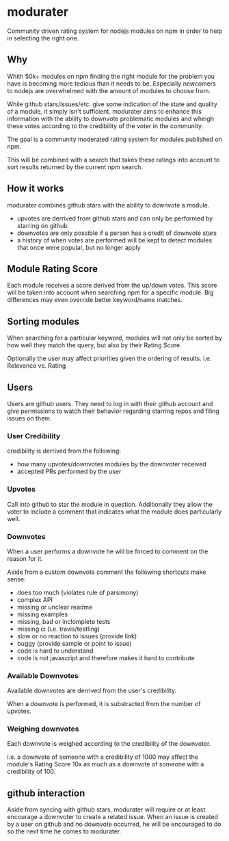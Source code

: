 # modurater

Community driven rating system for nodejs modules on npm in order to help in selecting the right one. 

## Why

Whith 50k+ modules on npm finding the right module for the problem you have is becoming more tedious than it needs to
be. Especially newcomers to nodejs are overwhelmed with the amount of modules to choose from.

While github stars/issues/etc. give some indication of the state and quality of a module, it simply isn't sufficient.
modurater aims to enhance this information with the ability to downvote problematic modules and wheigh these votes
according to the credibility of the voter in the community.

The goal is a community moderated rating system for modules published on npm. 

This will be combined with a search that takes these ratings into account to sort results returned by the current npm
search.

## How it works

modurater combines github stars with the ability to downvote a module.

- upvotes are derrived from github stars and can only be performed by starring on github
- downvotes are only possible if a person has a credit of downvote stars 
- a history of when votes are performed will be kept to detect modules that once were popular, but no longer apply

## Module Rating Score

Each module receives a score derived from the up/down votes. This score will be taken into account when searching npm
for a specific module. Big differences may even override better keyword/name matches.

## Sorting modules

When searching for a particular keyword, modules will not only be sorted by how well they match the query, but also by
their Rating Score.

Optionally the user may affect priorities given the ordering of results. i.e. Relevance vs. Rating

## Users

Users are github users. They need to log in with their github account and give permissions to watch their behavior
regarding starring repos and filing issues on them.

### User Credibility

credibility is derrived from the following:

- how many upvotes/downvotes modules by the downvoter received
- accepted PRs performed by the user 

### Upvotes

Call into github to star the module in question. Additionally they allow the voter to include a comment that indicates
what the module does particularly well.

### Downvotes

When a user performs a downvote he will be forced to comment on the reason for it.

Aside from a custom downvote comment the following shortcuts make sense:

- does too much (violates rule of parsimony)
- complex API
- missing or unclear readme
- missing examples
- missing, bad or inclomplete tests
- missing ci (i.e. travis/testling)
- slow or no reaction to issues (provide link)
- buggy (provide sample or point to issue)
- code is hard to understand
- code is not javascript and therefore makes it hard to contribute

### Available Downvotes

Available downvotes are derrived from the user's credibility.

When a downvote is performed, it is substracted from the number of upvotes.

### Weighing downvotes

Each downvote is weighed according to the credibility of the downvoter. 

i.e. a downvote of someone with a credibility of 1000 may affect the module's Rating Score 10x as much as a downvote of
someone with a credibility of 100.

## github interaction

Aside from syncing with github stars, modurater will require or at least encourage a downvoter to create a related
issue. When an issue is created by a user on github and no downvote occurred, he will be encouraged to do so the next
time he comes to modurater.
